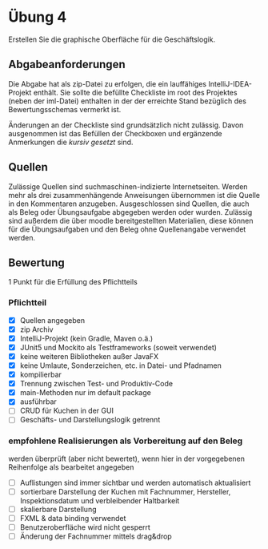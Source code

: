 # Übung 4
Erstellen Sie die graphische Oberfläche für die Geschäftslogik.
## Abgabeanforderungen
Die Abgabe hat als zip-Datei zu erfolgen, die ein lauffähiges IntelliJ-IDEA-Projekt enthält. Sie sollte die befüllte Checkliste im root des Projektes (neben der iml-Datei) enthalten in der der erreichte Stand bezüglich des Bewertungsschemas vermerkt ist.

Änderungen an der Checkliste sind grundsätzlich nicht zulässig. Davon ausgenommen ist das Befüllen der Checkboxen und ergänzende Anmerkungen die _kursiv gesetzt_ sind.
## Quellen
Zulässige Quellen sind suchmaschinen-indizierte Internetseiten. Werden mehr als drei zusammenhängende Anweisungen übernommen ist die Quelle in den Kommentaren anzugeben. Ausgeschlossen sind Quellen, die auch als Beleg oder Übungsaufgabe abgegeben werden oder wurden. Zulässig sind außerdem die über moodle bereitgestellten Materialien, diese können für die Übungsaufgaben und den Beleg ohne Quellenangabe verwendet werden.
## Bewertung
1 Punkt für die Erfüllung des Pflichtteils
### Pflichtteil
- [x] Quellen angegeben
- [x] zip Archiv
- [x] IntelliJ-Projekt (kein Gradle, Maven o.ä.)
- [x] JUnit5 und Mockito als Testframeworks (soweit verwendet)
- [x] keine weiteren Bibliotheken außer JavaFX
- [x] keine Umlaute, Sonderzeichen, etc. in Datei- und Pfadnamen
- [x] kompilierbar
- [x] Trennung zwischen Test- und Produktiv-Code
- [x] main-Methoden nur im default package
- [x] ausführbar
- [ ] CRUD für Kuchen in der GUI
- [ ] Geschäfts- und Darstellungslogik getrennt
### empfohlene Realisierungen als Vorbereitung auf den Beleg
werden überprüft (aber nicht bewertet), wenn hier in der vorgegebenen Reihenfolge als bearbeitet angegeben
- [ ] Auflistungen sind immer sichtbar und werden automatisch aktualisiert
- [ ] sortierbare Darstellung der Kuchen mit Fachnummer, Hersteller, Inspektionsdatum und verbleibender Haltbarkeit
- [ ] skalierbare Darstellung
- [ ] FXML & data binding verwendet
- [ ] Benutzeroberfläche wird nicht gesperrt
- [ ] Änderung der Fachnummer mittels drag&drop